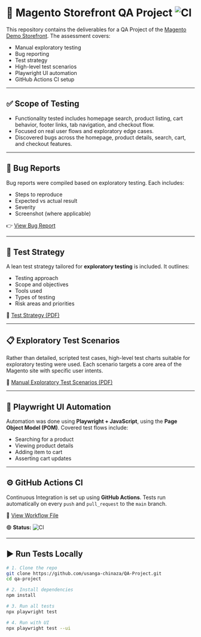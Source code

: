 # 🧪 Magento Storefront QA Project ![CI](https://github.com/usanga-chinaza/buckhill-qa-assessment-testing/actions/workflows/playwright.yml/badge.svg)

This repository contains the deliverables for a QA Project of the [Magento Demo Storefront](https://magento.softwaretestingboard.com/). The assessment covers:

- Manual exploratory testing
- Bug reporting
- Test strategy
- High-level test scenarios
- Playwright UI automation
- GitHub Actions CI setup

---

## ✅ Scope of Testing

- Functionality tested includes homepage search, product listing, cart behavior, footer links, tab navigation, and checkout flow.
- Focused on real user flows and exploratory edge cases.
- Discovered bugs across the homepage, product details, search, cart, and checkout features.

---

## 🐞 Bug Reports

Bug reports were compiled based on exploratory testing. Each includes:

- Steps to reproduce
- Expected vs actual result
- Severity
- Screenshot (where applicable)

👉 [View Bug Report](./bug-report.md)

---

## 🧭 Test Strategy

A lean test strategy tailored for **exploratory testing** is included. It outlines:

- Testing approach
- Scope and objectives
- Tools used
- Types of testing
- Risk areas and priorities

📄 [Test Strategy (PDF)](https://github.com/usanga-chinaza/QA-Project/blob/main/doc/Test_Strategy_Magento_Project.pdf)

---

## 📋 Exploratory Test Scenarios

Rather than detailed, scripted test cases, high-level test charts suitable for exploratory testing were used. Each scenario targets a core area of the Magento site with specific user intents.

📄 [Manual Exploratory Test Scenarios (PDF)](https://github.com/usanga-chinaza/QA-Project/blob/main/doc/Manual%20Exploratory%20Test%20Scenarios%20Document.pdf)

---

## 🧪 Playwright UI Automation

Automation was done using **Playwright + JavaScript**, using the **Page Object Model (POM)**. Covered test flows include:

- Searching for a product
- Viewing product details
- Adding item to cart
- Asserting cart updates

---

## ⚙️ GitHub Actions CI

Continuous Integration is set up using **GitHub Actions**. Tests run automatically on every `push` and `pull_request` to the `main` branch.

📄 [View Workflow File](.github/workflows/playwright.yml)

🟢 **Status:** ![CI](https://github.com/usanga-chinaza/buckhill-qa-assessment-testing/actions/workflows/playwright.yml/badge.svg)

---

## ▶️ Run Tests Locally

```bash
# 1. Clone the repo
git clone https://github.com/usanga-chinaza/QA-Project.git
cd qa-project

# 2. Install dependencies
npm install

# 3. Run all tests
npx playwright test

# 4. Run with UI
npx playwright test --ui

